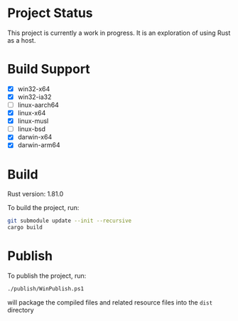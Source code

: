 # Project Status

This project is currently a work in progress. It is an exploration of using Rust as a host.

# Build Support

- [x] win32-x64
- [x] win32-ia32
- [ ] linux-aarch64 
- [x] linux-x64
- [x] linux-musl
- [ ] linux-bsd
- [x] darwin-x64
- [x] darwin-arm64

# Build

Rust version: 1.81.0

To build the project, run:

```bash
git submodule update --init --recursive
cargo build
```

# Publish

To publish the project, run: 

```bash
./publish/WinPublish.ps1
```
will package the compiled files and related resource files into the `dist` directory
